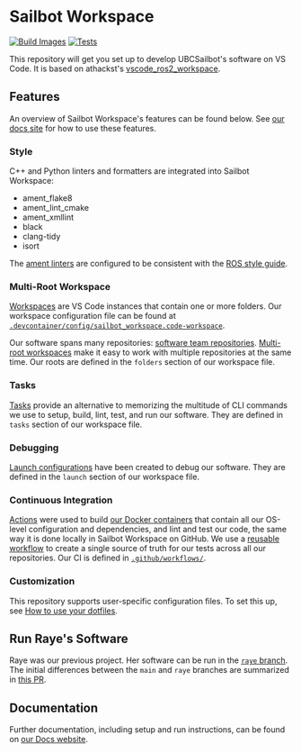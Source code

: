 # Sailbot Workspace

[![Build Images](https://github.com/UBCSailbot/sailbot_workspace/actions/workflows/build-images.yml/badge.svg)](https://github.com/UBCSailbot/sailbot_workspace/actions/workflows/build-images.yml)
[![Tests](https://github.com/UBCSailbot/sailbot_workspace/actions/workflows/tests.yml/badge.svg)](https://github.com/UBCSailbot/sailbot_workspace/actions/workflows/tests.yml)

This repository will get you set up to develop UBCSailbot's software on VS Code. It is based on athackst's
[vscode_ros2_workspace](https://github.com/athackst/vscode_ros2_workspace).

## Features

An overview of Sailbot Workspace's features can be found below.
See [our docs site](https://ubcsailbot.github.io/docs/current/sailbot_workspace/run/) for how to use these features.

### Style

C++ and Python linters and formatters are integrated into Sailbot Workspace:

- ament_flake8
- ament_lint_cmake
- ament_xmllint
- black
- clang-tidy
- isort

The [ament linters](https://github.com/ament/ament_lint/tree/humble) are configured to be consistent with the
[ROS style guide](https://docs.ros.org/en/humble/The-ROS2-Project/Contributing/Code-Style-Language-Versions.html).

### Multi-Root Workspace

[Workspaces](https://code.visualstudio.com/docs/editor/workspaces) are VS Code instances that contain one or more folders.
Our workspace configuration file can be found at
[`.devcontainer/config/sailbot_workspace.code-workspace`](https://github.com/UBCSailbot/sailbot_workspace/blob/main/.devcontainer/config/sailbot_workspace.code-workspace).

Our software spans many repositories: [software team repositories](https://github.com/orgs/UBCSailbot/teams/software-team/repositories).
[Multi-root workspaces](https://code.visualstudio.com/docs/editor/multi-root-workspaces)
make it easy to work with multiple repositories at the same time.
Our roots are defined in the `folders` section of our workspace file.

### Tasks

[Tasks](https://code.visualstudio.com/docs/editor/tasks) provide an alternative to memorizing the multitude of
CLI commands we use to setup, build, lint, test, and run our software. They are defined in `tasks` section of
our workspace file.

### Debugging

[Launch configurations](https://code.visualstudio.com/docs/editor/debugging#_launch-configurations)
have been created to debug our software. They are defined in the `launch` section of
our workspace file.

### Continuous Integration

[Actions](https://docs.github.com/en/actions/learn-github-actions/understanding-github-actions)
were used to build [our Docker containers](https://github.com/orgs/UBCSailbot/packages?repo_name=sailbot_workspace)
that contain all our OS-level configuration and dependencies, and lint and test our code, the same way it is done
locally in Sailbot Workspace on GitHub.
We use a [reusable workflow](https://docs.github.com/en/actions/using-workflows/reusing-workflows)
to create a single source of truth for our tests across all our repositories.
Our CI is defined in [`.github/workflows/`](https://github.com/UBCSailbot/sailbot_workspace/tree/main/.github/workflows).

### Customization

This repository supports user-specific configuration files. To set this up, see
[How to use your dotfiles](https://ubcsailbot.github.io/docs/current/sailbot_workspace/how_to/#use-your-dotfiles).

## Run Raye's Software

Raye was our previous project. Her software can be run in the [`raye` branch](https://github.com/UBCSailbot/sailbot_workspace/tree/raye).
The initial differences between the `main` and `raye` branches are summarized in
[this PR](https://github.com/UBCSailbot/sailbot_workspace/pull/61).

## Documentation

Further documentation, including setup and run instructions, can be found on [our Docs website](https://ubcsailbot.github.io/docs/current/sailbot_workspace/overview/).
